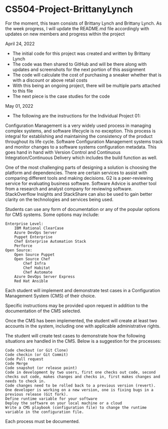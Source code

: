 # CS504-Project-BrittanyLynch

For the moment, this team consists of Brittany Lynch and Brittany Lynch. 
As the week progress, I will update the README.md file accordingly with 
updates on new members and progress within the project

April 24, 2022

- The initial code for this project was created and written by Brittany Lynch
- The code was then shared to GitHub and will be there along with updates and screenshots
    for the next portion of this assignment
- The code will calculate the cost of purchasing a sneaker whether that is with a discount or above retail costs
- With this being an ongoing project, there will be multiple parts attached to this file
- The next piece is the case studies for the code

May 01, 2022
- The following are the instructions for the Individual Project 01:


Configuration Management is a very widely used process in managing complex systems, and software lifecycle is no exception. This process is integral for establishing and maintaining the consistency of the product throughout its life cycle. Software Configuration Management systems track and monitor changes to a software systems configuration metadata. This goes hand in hand with Version Control and Continuous Integration/Continuous Delivery which includes the build function as well.

One of the most challenging parts of designing a solution is choosing the platform and dependencies. There are certain services to assist with comparing different tools and making decisions. G2 is a peer-reviewing service for evaluating business software. Software Advice is another tool from a research and analyst company for reviewing software. StackOverflow Insights and StackShare can also be used to gain better clarity on the technologies and services being used.

Students can use any form of documentation or any of the popular options for CMS systems. Some options may include:

    Enterprise Level:
        IBM Rational ClearCase
        Azure DevOps Server
        Puppet Enterprise
        Chef Enterprise Automation Stack
        Perforce
    Open Source:
        Open Source Puppet
        Open Source Chef
            Chef Infra
            Chef Habitat
            Chef Automate
        Azure DevOps Server Express
        Red Hat Ansible 

Each student will implement and demonstrate test cases in a Configuration Management System (CMS) of their choice.

Specific instructions may be provided upon request in addition to the documentation of the CMS selected.

Once the CMS has been implemented, the student will create at least two accounts in the system, including one with applicable administrative rights.

The student will create test cases to demonstrate how the following situations are handled in the CMS. Below is a suggestion for the processes:

    Code checkout (or Git Clone)
    Code checkin (or Git Commit)
    Code Pull request
    Code Merge
    Code snapshot (or release point)
    Code in development by two users, first one checks out code, second checks out code, makes changes and checks in, first makes changes and needs to check in.
    Code changes need to be rolled back to a previous version (revert).
    One developer is working on a new version, one is fixing bugs in a previous release (Git fork).
    Define runtime variable for your software
    Deploy the software on your local machine or a cloud
    Write a CMS playbook (configuration file) to change the runtime variable in the configuration file.

Each process must be documented.

